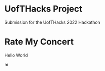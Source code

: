 # UofTHacks Project
Submission for the UofTHacks 2022 Hackathon
# Rate My Concert

Hello World

hi

